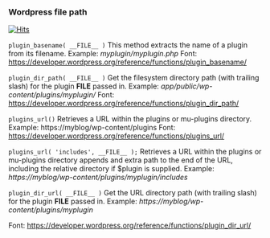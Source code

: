 ### Wordpress file path
[![Hits](https://hits.seeyoufarm.com/api/count/incr/badge.svg?url=https%3A%2F%2Fgithub.com%2FZagaz%2Fwordpress-file-path&count_bg=%23703C8A&title_bg=%23555555&icon=wordpress.svg&icon_color=%23E7E7E7&title=Visits&edge_flat=false)](https://hits.seeyoufarm.com)

`plugin_basename( __FILE__ )`
This method extracts the name of a plugin from its filename.
Example: *myplugin/myplugin.php*
Font: https://developer.wordpress.org/reference/functions/plugin_basename/

`plugin_dir_path( __FILE__ )`
Get the filesystem directory path (with trailing slash) for the plugin __FILE__ passed in.
Example: *app/public/wp-content/plugins/myplugin/*
Font: https://developer.wordpress.org/reference/functions/plugin_dir_path/

`plugins_url()`
Retrieves a URL within the plugins or mu-plugins directory.
Example: https://myblog/wp-content/plugins
Font: https://developer.wordpress.org/reference/functions/plugins_url/

`plugins_url( 'includes', __FILE__ );`
Retrieves a URL within the plugins or mu-plugins directory appends and extra path to the end of the URL,  including the relative directory if $plugin is supplied.
Example: *https://myblog/wp-content/plugins/myplugin/includes*

`plugin_dir_url( __FILE__ )`
Get the URL directory path (with trailing slash) for the plugin __FILE__ passed in.
Example: *https://myblog/wp-content/plugins/myplugin*

Font: https://developer.wordpress.org/reference/functions/plugin_dir_url/









